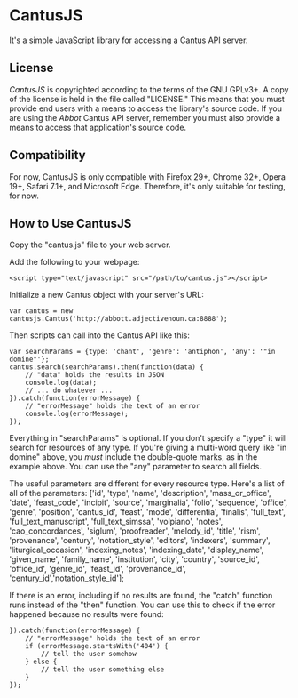 CantusJS
========

It's a simple JavaScript library for accessing a Cantus API server.

License
-------

*CantusJS* is copyrighted according to the terms of the GNU GPLv3+. A copy of the license is held in
the file called "LICENSE." This means that you must provide end users with a means to access the
library's source code. If you are using the *Abbot* Cantus API server, remember you must also
provide a means to access that application's source code.

Compatibility
-------------

For now, CantusJS is only compatible with Firefox 29+, Chrome 32+, Opera 19+, Safari 7.1+, and
Microsoft Edge. Therefore, it's only suitable for testing, for now.

How to Use CantusJS
-------------------

Copy the "cantus.js" file to your web server.

Add the following to your webpage:

    <script type="text/javascript" src="/path/to/cantus.js"></script>

Initialize a new Cantus object with your server's URL:

    var cantus = new cantusjs.Cantus('http://abbott.adjectivenoun.ca:8888');

Then scripts can call into the Cantus API like this:

    var searchParams = {type: 'chant', 'genre': 'antiphon', 'any': '"in domine"'};
    cantus.search(searchParams).then(function(data) {
        // "data" holds the results in JSON
        console.log(data);
        // ... do whatever ...
    }).catch(function(errorMessage) {
        // "errorMessage" holds the text of an error
        console.log(errorMessage);
    });

Everything in "searchParams" is optional. If you don't specify a "type" it will search for resources
of any type. If you're giving a multi-word query like "in domine" above, you *must* include the
double-quote marks, as in the example above. You can use the "any" parameter to search all fields.

The useful parameters are different for every resource type. Here's a list of all of the parameters:
['id', 'type', 'name', 'description', 'mass_or_office', 'date', 'feast_code',
'incipit', 'source', 'marginalia', 'folio', 'sequence', 'office', 'genre', 'position',
'cantus_id', 'feast', 'mode', 'differentia', 'finalis', 'full_text',
'full_text_manuscript', 'full_text_simssa', 'volpiano', 'notes', 'cao_concordances',
'siglum', 'proofreader', 'melody_id', 'title', 'rism', 'provenance', 'century',
'notation_style', 'editors', 'indexers', 'summary', 'liturgical_occasion',
'indexing_notes', 'indexing_date', 'display_name', 'given_name', 'family_name',
'institution', 'city', 'country', 'source_id', 'office_id', 'genre_id', 'feast_id',
'provenance_id', 'century_id','notation_style_id'];

If there is an error, including if no results are found, the "catch" function runs instead of the
"then" function. You can use this to check if the error happened because no results were found:

    }).catch(function(errorMessage) {
        // "errorMessage" holds the text of an error
        if (errorMessage.startsWith('404') {
            // tell the user somehow
        } else {
            // tell the user something else
        }
    });
